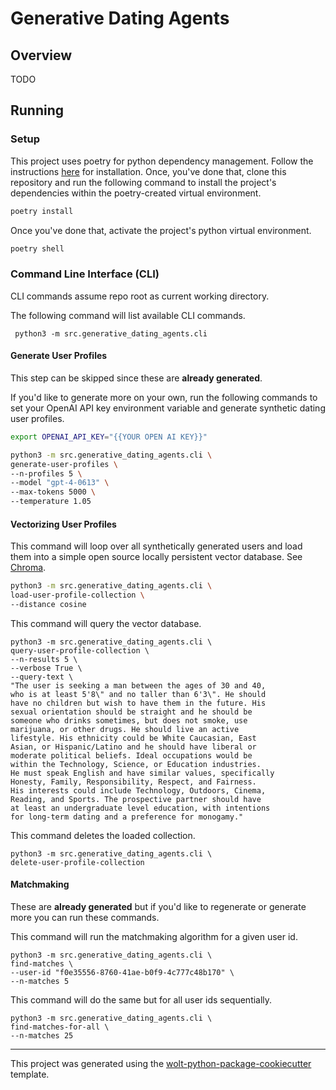 # Generative Dating Agents

## Overview

TODO

## Running

### Setup

This project uses poetry for python dependency management.
Follow the instructions [here](https://python-poetry.org/docs/#installing-with-the-official-installer)
for installation. Once, you've done that, clone this repository and run the following
command to install the project's dependencies within the poetry-created
virtual environment.

```sh
poetry install
```

Once you've done that, activate the
project's python virtual environment.

```sh
poetry shell
```

### Command Line Interface (CLI)

CLI commands assume repo root as current working directory.

The following command will list available CLI commands.

```shell
 python3 -m src.generative_dating_agents.cli
```

#### Generate User Profiles

This step can be skipped since these
are **already generated**.

If you'd like to generate more on your own,
run the following commands to set your OpenAI
API key environment variable and
generate synthetic dating user profiles.

```sh
export OPENAI_API_KEY="{{YOUR OPEN AI KEY}}"
```

```sh
python3 -m src.generative_dating_agents.cli \
generate-user-profiles \
--n-profiles 5 \
--model "gpt-4-0613" \
--max-tokens 5000 \
--temperature 1.05
```

#### Vectorizing User Profiles

This command will loop over all synthetically generated users
and load them into a simple open source
locally persistent vector database.
See [Chroma](https://docs.trychroma.com/usage-guide).

```sh
python3 -m src.generative_dating_agents.cli \
load-user-profile-collection \
--distance cosine
```

This command will query the vector database.

```shell
python3 -m src.generative_dating_agents.cli \
query-user-profile-collection \
--n-results 5 \
--verbose True \
--query-text \
"The user is seeking a man between the ages of 30 and 40,
who is at least 5'8\" and no taller than 6'3\". He should
have no children but wish to have them in the future. His
sexual orientation should be straight and he should be
someone who drinks sometimes, but does not smoke, use
marijuana, or other drugs. He should live an active
lifestyle. His ethnicity could be White Caucasian, East
Asian, or Hispanic/Latino and he should have liberal or
moderate political beliefs. Ideal occupations would be
within the Technology, Science, or Education industries.
He must speak English and have similar values, specifically
Honesty, Family, Responsibility, Respect, and Fairness.
His interests could include Technology, Outdoors, Cinema,
Reading, and Sports. The prospective partner should have
at least an undergraduate level education, with intentions
for long-term dating and a preference for monogamy."
```

This command deletes the loaded collection.

```shell
python3 -m src.generative_dating_agents.cli \
delete-user-profile-collection
```

#### Matchmaking

These are **already generated** but if you'd
like to regenerate or generate more you can run these commands.

This command will run the matchmaking
algorithm for a given user id.

```shell
python3 -m src.generative_dating_agents.cli \
find-matches \
--user-id "f0e35556-8760-41ae-b0f9-4c777c48b170" \
--n-matches 5
```

This command will do the same but for all user ids sequentially.

```shell
python3 -m src.generative_dating_agents.cli \
find-matches-for-all \
--n-matches 25
```

---

This project was generated using the [wolt-python-package-cookiecutter](https://github.com/woltapp/wolt-python-package-cookiecutter) template.
